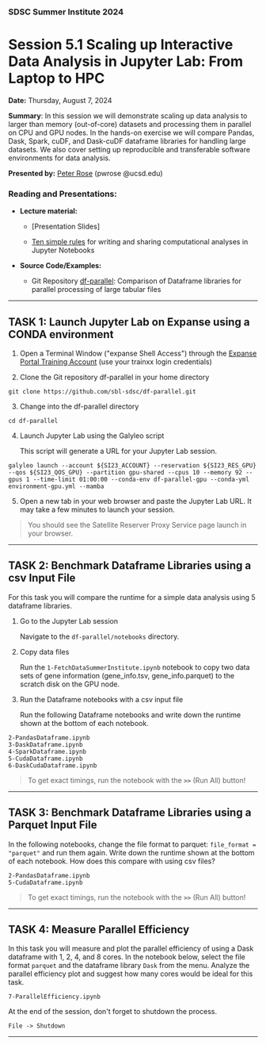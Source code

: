 ### SDSC Summer Institute 2024
# Session 5.1 Scaling up Interactive Data Analysis in Jupyter Lab: From Laptop to HPC

**Date:** Thursday, August 7, 2024

**Summary**: In this session we will demonstrate scaling up data analysis to larger than memory (out-of-core) datasets and processing them in parallel on CPU and GPU nodes. In the hands-on exercise we will compare Pandas, Dask, Spark, cuDF, and Dask-cuDF dataframe libraries for handling large datasets. We also cover setting up reproducible and transferable software environments for data analysis.

**Presented by:** [Peter Rose](https://www.sdsc.edu/research/researcher_spotlight/rose_peter.html) (pwrose @ucsd.edu)

### Reading and Presentations:
* **Lecture material:**
   * [Presentation Slides]
   
   * [Ten simple rules](https://doi.org/10.1371/journal.pcbi.1007007) for writing and sharing computational analyses in Jupyter Notebooks

* **Source Code/Examples:**
   * Git Repository [df-parallel](https://github.com/sbl-sdsc/df-parallel): Comparison of Dataframe libraries for parallel processing of large tabular files


-----
## TASK 1: Launch Jupyter Lab on Expanse using a CONDA environment
1. Open a Terminal Window ("expanse Shell Access") through the [Expanse Portal Training Account](https://portal.expanse.sdsc.edu/training) (use your trainxx login credentials)

2. Clone the Git repository df-parallel in your home directory
```
git clone https://github.com/sbl-sdsc/df-parallel.git
```

3. Change into the df-parallel directory
```
cd df-parallel
```
  
4. Launch Jupyter Lab using the Galyleo script

   This script will generate a URL for your Jupyter Lab session.
```
galyleo launch --account ${SI23_ACCOUNT} --reservation ${SI23_RES_GPU} --qos ${SI23_QOS_GPU} --partition gpu-shared --cpus 10 --memory 92 --gpus 1 --time-limit 01:00:00 --conda-env df-parallel-gpu --conda-yml environment-gpu.yml --mamba
```

5. Open a new tab in your web browser and paste the Jupyter Lab URL. It may take a few minutes to launch your session.

> You should see the Satellite Reserver Proxy Service page launch in your browser.


------
## TASK 2: Benchmark Dataframe Libraries using a csv Input File

For this task you will compare the runtime for a simple data analysis using 5 dataframe libraries.

1. Go to the Jupyter Lab session

    Navigate to the ```df-parallel/notebooks``` directory.

2. Copy data files

    Run the ```1-FetchDataSummerInstitute.ipynb``` notebook to copy two data sets of gene information (gene_info.tsv, gene_info.parquet) to the scratch disk on the GPU node.

3. Run the Dataframe notebooks with a csv input file

    Run the following Dataframe notebooks and write down the runtime shown at the bottom of each notebook.

```
2-PandasDataframe.ipynb
3-DaskDataframe.ipynb
4-SparkDataframe.ipynb
5-CudaDataframe.ipynb
6-DaskCudaDataframe.ipynb
```

> To get exact timings, run the notebook with the **```>>```** (Run All) button!
------

## TASK 3: Benchmark Dataframe Libraries using a Parquet Input File

In the following notebooks, change the file format to parquet: ```file_format = "parquet"``` and run them again. Write down the runtime shown at the bottom of each notebook. How does this compare with using csv files?
    
```
2-PandasDataframe.ipynb
5-CudaDataframe.ipynb
```
    
> To get exact timings, run the notebook with the **```>>```** (Run All) button!
------
    
## TASK 4: Measure Parallel Efficiency

In this task you will measure and plot the parallel efficiency of using a Dask dataframe with 1, 2, 4, and 8 cores. In the notebook below, select the file format ```parquet``` and the dataframe library ```Dask``` from the menu. Analyze the parallel efficiency plot and suggest how many cores would be ideal for this task.

```
7-ParallelEfficiency.ipynb
```
    
At the end of the session, don't forget to shutdown the process.

```
File -> Shutdown
``` 
------
